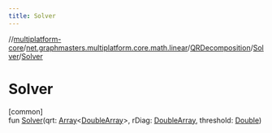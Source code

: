 ```yaml
---
title: Solver
---
```

//[multiplatform-core](../../../../index.html)/[net.graphmasters.multiplatform.core.math.linear](../../index.html)/[QRDecomposition](../index.html)/[Solver](index.html)/[Solver](-solver.html)



# Solver



[common]\
fun [Solver](-solver.html)(qrt: [Array](https://kotlinlang.org/api/latest/jvm/stdlib/kotlin/-array/index.html)&lt;[DoubleArray](https://kotlinlang.org/api/latest/jvm/stdlib/kotlin/-double-array/index.html)&gt;, rDiag: [DoubleArray](https://kotlinlang.org/api/latest/jvm/stdlib/kotlin/-double-array/index.html), threshold: [Double](https://kotlinlang.org/api/latest/jvm/stdlib/kotlin/-double/index.html))





